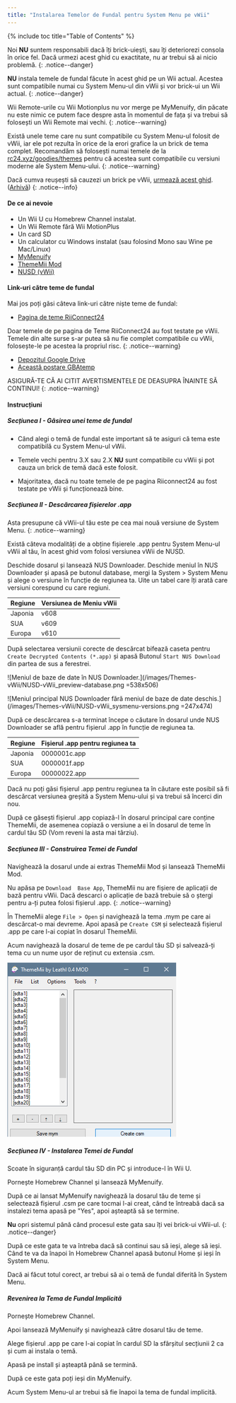 ```yaml
---
title: "Instalarea Temelor de Fundal pentru System Menu pe vWii"
---
```


{% include toc title="Table of Contents" %}




Noi **NU** suntem responsabili dacă îți brick-uiești, sau îți deteriorezi consola în orice fel. Dacă urmezi acest ghid cu exactitate, nu ar trebui să ai nicio problemă.
{: .notice--danger}

**NU** instala temele de fundal făcute în acest ghid pe un Wii actual. Acestea sunt compatibile numai cu System Menu-ul din vWii și vor brick-ui un Wii actual.
{: .notice--danger}

Wii Remote-urile cu Wii Motionplus nu vor merge pe MyMenuify, din păcate nu este nimic ce putem face despre asta în momentul de fața și va trebui să folosești un Wii Remote mai vechi.
{: .notice--warning}

Există unele teme care nu sunt compatibile cu System Menu-ul folosit de vWii, iar ele pot rezulta în orice de la erori grafice la un brick de tema complet. Recomandăm să folosești numai temele de la [rc24.xyz/goodies/themes](https://rc24.xyz/goodies/themes/) pentru că acestea sunt compatibile cu versiuni moderne ale System Menu-ului.
{: .notice--warning}

Dacă cumva reușești să cauzezi un brick pe vWii, [urmează acest ghid](https://gbatemp.net/threads/guide-vwii-unbrick-guide-by-garyodernichts.528329). ([Arhivă](https://web.archive.org/web/20200213194233/https://gbatemp.net/threads/guide-vwii-unbrick-guide-by-garyodernichts.528329/))
{: .notice--info}

#### De ce ai nevoie

* Un Wii U cu Homebrew Channel instalat.
* Un Wii Remote fără Wii MotionPlus
* Un card SD
* Un calculator cu Windows instalat (sau folosind Mono sau Wine pe Mac/Linux)
* [MyMenuify](/assets/files/Mymenuify-Old-vWii.zip)
* [ThemeMii Mod](/assets/files/New_Thememii_MOD.rar)
* [NUSD (vWii)](/assets/files/NUSDownloader-vwii.zip)


#### Link-uri către teme de fundal

Mai jos poți găsi câteva link-uri către niște teme de fundal:

* [Pagina de teme RiiConnect24](https://rc24.xyz/goodies/themes/)

Doar temele de pe pagina de Teme RiiConnect24 au fost testate pe vWii. Temele din alte surse s-ar putea să nu fie complet compatibile cu vWii, folosește-le pe acestea la propriul risc.
{: .notice--warning}

* [Depozitul Google Drive](https://drive.google.com/drive/folders/19tyeVQ--bJ0ZUTNg5yvAGvc3G4-euEpm?usp=sharing)
* [Această postare GBAtemp](https://gbatemp.net/threads/wii-theme-team-creations-v2.336596/)

ASIGURĂ-TE CĂ AI CITIT AVERTISMENTELE DE DEASUPRA ÎNAINTE SĂ CONTINUI!
{: .notice--warning}

#### Instrucțiuni

##### Secțiunea I - Găsirea unei teme de fundal

* Când alegi o temă de fundal este important să te asiguri că tema este compatibilă cu System Menu-ul vWii.

* Temele vechi pentru 3.X sau 2.X **NU** sunt compatibile cu vWii și pot cauza un brick de temă dacă este folosit.

* Majoritatea, dacă nu toate temele de pe pagina Riiconnect24 au fost testate pe vWii și funcționează bine.

##### Secțiunea II - Descărcarea fișierelor .app


Asta presupune că vWii-ul tău este pe cea mai nouă versiune de System Menu.
{: .notice--warning}

Există câteva modalități de a obține fișierele .app pentru System Menu-ul vWii al tău, în acest ghid vom folosi versiunea vWii de NUSD.

Deschide dosarul și lansează NUS Downloader. Deschide meniul în NUS Downloader și apasă pe butonul database, mergi la System > System Menu și alege o versiune în funcție de regiunea ta. Uite un tabel care îți arată care versiuni corespund cu care regiuni.

| Regiune | Versiunea de Meniu vWii |
| ------- | ----------------------- |
| Japonia | v608                    |
| SUA     | v609                    |
| Europa  | v610                    |

După selectarea versiunii corecte de descărcat bifează caseta pentru `Create Decrypted Contents (*.app)` și apasă Butonul `Start NUS Download` din partea de sus a ferestrei.

!\[Meniul de baze de date în NUS Downloader.\](/images/Themes-vWii/NUSD-vWii_preview-database.png =538x506)



!\[Meniul principal NUS Downloader fără meniul de baze de date deschis.\](/images/Themes-vWii/NUSD-vWii_sysmenu-versions.png =247x474)


După ce descărcarea s-a terminat începe o căutare în dosarul unde NUS Downloader se află pentru fișierul .app în funcție de regiunea ta.

| Regiune | Fișierul .app pentru regiunea ta |
| ------- | -------------------------------- |
| Japonia | 0000001c.app                     |
| SUA     | 0000001f.app                     |
| Europa  | 00000022.app                     |

Dacă nu poți găsi fișierul .app pentru regiunea ta în căutare este posibil să fi descărcat versiunea greșită a System Menu-ului și va trebui să încerci din nou.

După ce găsești fișierul .app copiază-l în dosarul principal care conține ThemeMii, de asemenea copiază o versiune a ei în dosarul de teme în cardul tău SD (Vom reveni la asta mai târziu).

##### Secțiunea III - Construirea Temei de Fundal

Navighează la dosarul unde ai extras ThemeMii Mod și lansează ThemeMii Mod.

Nu apăsa pe `Download  Base App`, ThemeMii nu are fișiere de aplicații de bază pentru vWii. Dacă descarci o aplicație de bază trebuie să o ștergi pentru a-ți putea folosi fișierul .app.
{: .notice--warning}

În ThemeMii alege `File > Open` și navighează la tema .mym pe care ai descărcat-o mai devreme. Apoi apasă pe `Create CSM` și selectează fișierul .app pe care l-ai copiat în dosarul ThemeMii.

Acum navighează la dosarul de teme de pe cardul tău SD și salvează-ți tema cu un nume ușor de reținut cu extensia .csm.

![An image of the ThemeMii menu so you can better understand.](/images/Themes-vWii/ThemeMii-Mod-Preview_vWii.png)



##### Secțiunea IV - Instalarea Temei de Fundal

Scoate în siguranță cardul tău SD din PC și introduce-l în Wii U.

Pornește Homebrew Channel și lansează MyMenuify.

După ce ai lansat MyMenuify navighează la dosarul tău de teme și selectează fișierul .csm pe care tocmai l-ai creat, când te întreabă dacă sa instalezi tema apasă pe "Yes", apoi așteaptă să se termine.

**Nu** opri sistemul până când procesul este gata sau îți vei brick-ui vWii-ul.
{: .notice--danger}

După ce este gata te va întreba dacă să continui sau să ieși, alege să ieși. Când te va da înapoi în Homebrew Channel apasă butonul Home și ieși în System Menu.

Dacă ai făcut totul corect, ar trebui să ai o temă de fundal diferită în System Menu.

##### Revenirea la Tema de Fundal Implicită

Pornește Homebrew Channel.

Apoi lansează MyMenuify și navighează către dosarul tău de teme.

Alege fișierul .app pe care l-ai copiat în cardul SD la sfârșitul secțiunii 2 ca și cum ai instala o temă.

Apasă pe install și așteaptă până se termină.

După ce este gata poți ieși din MyMenuify.

Acum System Menu-ul ar trebui să fie înapoi la tema de fundal implicită.


